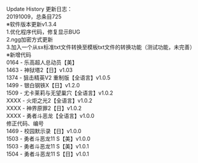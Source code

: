 Update History 更新日志：  
20191009，总条目725  
※软件版本更新v1.3.4  
1.优化程序代码，修复显示BUG  
2.ngg加密方式更新  
3.加入一个从sx标准txt文件转换至模板txt文件的转换功能（测试功能，未完善）  
※新增代码  
0164 - 乐高超人总动员【美】  
1463 - 神狱塔2【日】v1.03  
1374 - 狙击精英V2 重制版【全语言】v1.0.5  
1499 - 银白钢铁X【日】v1.2.0  
1509 - 尤卡莱莉与无望巢穴【全语言】v1.0.2  
XXXX - 火炬之光2【全语言】v1.0.2  
XXXX - 神界原罪2【日】v1.0.2  
XXXX - 勇者斗恶龙【全语言】v1.0.0  
修正代码、编号  
1469 - 校园默示录【日】v1.0.0  
1503 - 勇者斗恶龙11 S【美】v1.0.0  
1503 - 勇者斗恶龙11 S【美】v1.0.1  
1504 - 勇者斗恶龙11 S【日】v1.0.1
